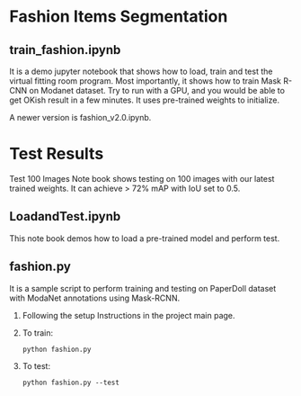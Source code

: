 # Fashion Items Segmentation
## train_fashion.ipynb
It is a demo jupyter notebook that shows how to load, train and test the virtual fitting room program.
Most importantly, it shows how to train Mask R-CNN on Modanet dataset. Try to run with a GPU, and you would be able to get OKish result in a few minutes. It uses pre-trained weights to initialize.

A newer version is fashion_v2.0.ipynb.

# Test Results
Test 100 Images Note book shows testing on 100 images with our latest trained weights.
It can achieve > 72% mAP with IoU set to 0.5.

## LoadandTest.ipynb
This note book demos how to load a pre-trained model and perform test.

## fashion.py
It is a sample script to perform training and testing on PaperDoll dataset with ModaNet annotations using Mask-RCNN.
1. Following the setup Instructions in the project main page.
2. To train:

       python fashion.py

3. To test:

       python fashion.py --test
       
